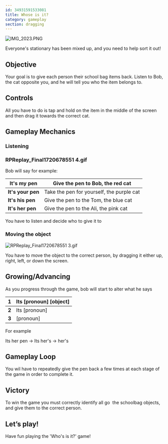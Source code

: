 ```yaml
---
id: 34931591533081
title: Whose is it?
category: gameplay
section: dragging
---
```

![IMG_2023.PNG](https://help.studycat.com/hc/article_attachments/34966103260825)

Everyone's stationary has been mixed up, and you need to help sort it out!

Objective
---------

Your goal is to give each person their school bag items back. Listen to Bob, the cat opposite you, and he will tell you who the item belongs to.

Controls
--------

All you have to do is tap and hold on the item in the middle of the screen and then drag it towards the correct cat.

Gameplay Mechanics
------------------

### Listening

### RPReplay_Final1720678551 4.gif

Bob will say for example:

| **It's my pen** | Give the pen to Bob, the red cat |
| --- | --- |
| **It's your pen** | Take the pen for yourself, the purple cat |
| **It's his pen** | Give the pen to the Tom, the blue cat |
| **It's her pen** | Give the pen to the Ali, the pink cat |

You have to listen and decide who to give it to

### Moving the object

![RPReplay_Final1720678551 3.gif](https://help.studycat.com/hc/article_attachments/34966668424601)

You have to move the object to the correct person, by dragging it either up, right, left, or down the screen.

Growing/Advancing
-----------------

As you progress through the game, bob will start to alter what he says

| **1** | Its [pronoun] [object] |
| --- | --- |
| **2** | Its [pronoun] |
| **3** | [pronoun] |

For example

Its her pen -> Its her's -> her's

Gameplay Loop
-------------

You wil have to repeatedly give the pen back a few times at each stage of the game in order to complete it.

Victory
-------

To win the game you must correctly identify all go  the schoolbag objects, and give them to the correct person.

Let’s play!
-----------

Have fun playing the 'Who's is it?' game!